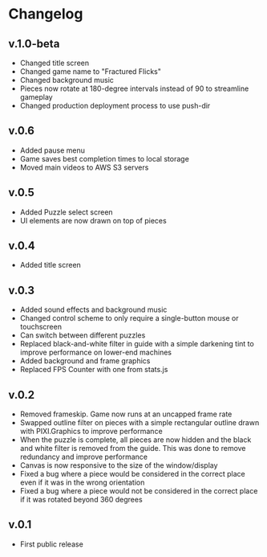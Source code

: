 # Changelog

## v.1.0-beta

- Changed title screen
- Changed game name to "Fractured Flicks"
- Changed background music
- Pieces now rotate at 180-degree intervals instead of 90 to streamline gameplay
- Changed production deployment process to use push-dir

## v.0.6

- Added pause menu
- Game saves best completion times to local storage
- Moved main videos to AWS S3 servers

## v.0.5

- Added Puzzle select screen
- UI elements are now drawn on top of pieces

## v.0.4

- Added title screen

## v.0.3

- Added sound effects and background music
- Changed control scheme to only require a single-button mouse or touchscreen
- Can switch between different puzzles
- Replaced black-and-white filter in guide with a simple darkening tint to improve performance on lower-end machines
- Added background and frame graphics
- Replaced FPS Counter with one from stats.js

## v.0.2

- Removed frameskip. Game now runs at an uncapped frame rate
- Swapped outline filter on pieces with a simple rectangular outline drawn with PIXI.Graphics to improve performance
- When the puzzle is complete, all pieces are now hidden and the black and white filter is removed from the guide. This
was done to remove redundancy and improve performance
- Canvas is now responsive to the size of the window/display
- Fixed a bug where a piece would be considered in the correct place even if it was in the wrong orientation
- Fixed a bug where a piece would not be considered in the correct place if it was rotated beyond 360 degrees

## v.0.1

- First public release

